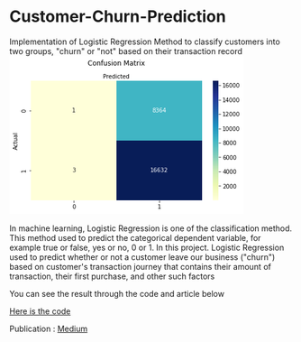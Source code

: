 # Customer-Churn-Prediction
Implementation of Logistic Regression Method to classify customers into two groups, "churn" or "not" based on their transaction record
![image](https://github.com/dewikinasih/Customer-Churn-Prediction/blob/6b19d5b63f543ff4e0db0900af730d4a12bd88c4/l.png)

In machine learning, Logistic Regression is one of the classification method. This method used to predict the categorical dependent variable, for example true or false, yes or no, 0 or 1. In this project. Logistic Regression used to predict whether or not a customer leave our business ("churn") based on customer's transaction journey that contains their amount of transaction, their first purchase, and other such factors

You can see the result through the code and article below

[Here is the code](https://github.com/dewikinasih/Customer-Churn-Prediction/blob/f5bbe2a88353312a849fc58617bfbaf47a550280/Customers_Churn_Prediction.ipynb)

Publication : [Medium](https://dewikinasih.medium.com/customer-churn-prediction-using-python-8bd275d5d6c9)
